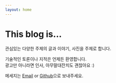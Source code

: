 ```yaml
---
layout: home
---
```

# This blog is...

관심있는 다양한 주제의 글과 이야기, 사진을 주제로 합니다.

기술적인 토론이나 지적은 언제든 환영합니다.  
광고만 아니라면 인사, 아무말대잔치도 괜찮아요 :)

메세지는 [Email](mailto:hyunwoo.shim@laziness.xyz) or [Github](https://github.com/hwshim0810/hwshim0810.github.io/issues)으로 보내주세요.